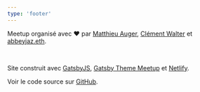 ```yaml
---
type: 'footer'
---
```


Meetup organisé avec ️️❤️ par [Matthieu Auger](https://twitter.com/matthieuauger), [Clément Walter](https://twitter.com) et [abbeyjaz.eth](https://twitter.com/abbeyjazzy).

<br />

Site construit avec [GatsbyJS](https://gatsbyjs.org), [Gatsby Theme Meetup](https://github.com/matthieuauger/gatsby-theme-meetup) et [Netlify](https://netlify.com).

Voir le code source sur [GitHub](https://github.com/proof-of-code-xyz/proof-of-code-website).
